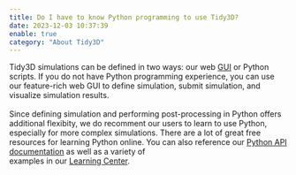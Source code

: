 ```yaml
---
title: Do I have to know Python programming to use Tidy3D?
date: 2023-12-03 10:37:39
enable: true
category: "About Tidy3D"
---
```

<div><div>Tidy3D simulations can be defined in two ways: our web <a target="_blank" rel="noopener" href="https://tidy3d.simulation.cloud">GUI</a> or Python scripts. If you do not have Python programming experience, you can use our feature-rich web GUI to define simulation, submit simulation, and visualize simulation results.</div><div> </div><div>Since defining simulation and performing post-processing in Python offers additional flexibity, we do recomment our users to learn to use Python, especially for more complex simulations. There are a lot of great free resources for learning Python online. You can also reference our <a target="_blank" rel="noopener" href="https://docs.flexcompute.com/projects/tidy3d/en/latest/index.html">Python API documentation</a> as well as a variety of</div><div>examples in our <a href="https://www.flexcompute.com/tidy3d/learning-center/">Learning Center</a>.</div></div>
